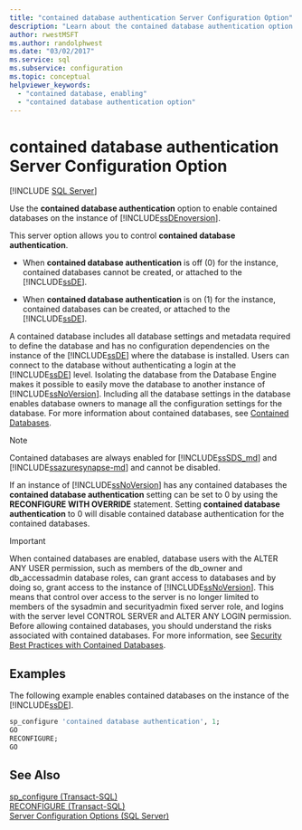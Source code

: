 ```yaml
---
title: "contained database authentication Server Configuration Option"
description: "Learn about the contained database authentication option. See how to turn it on so that you can attach contained databases to the SQL Server Database Engine."
author: rwestMSFT
ms.author: randolphwest
ms.date: "03/02/2017"
ms.service: sql
ms.subservice: configuration
ms.topic: conceptual
helpviewer_keywords:
  - "contained database, enabling"
  - "contained database authentication option"
---
```

# contained database authentication Server Configuration Option
 [!INCLUDE [SQL Server](../../includes/applies-to-version/sqlserver.md)]

  Use the **contained database authentication** option to enable contained databases on the instance of [!INCLUDE[ssDEnoversion](../../includes/ssdenoversion-md.md)].  
  
 This server option allows you to control **contained database authentication**.  
  
-   When **contained database authentication** is off (0) for the instance, contained databases cannot be created, or attached to the [!INCLUDE[ssDE](../../includes/ssde-md.md)].  
  
-   When **contained database authentication** is on (1) for the instance, contained databases can be created, or attached to the [!INCLUDE[ssDE](../../includes/ssde-md.md)].  
  
 A contained database includes all database settings and metadata required to define the database and has no configuration dependencies on the instance of the [!INCLUDE[ssDE](../../includes/ssde-md.md)] where the database is installed. Users can connect to the database without authenticating a login at the [!INCLUDE[ssDE](../../includes/ssde-md.md)] level. Isolating the database from the Database Engine makes it possible to easily move the database to another instance of [!INCLUDE[ssNoVersion](../../includes/ssnoversion-md.md)]. Including all the database settings in the database enables database owners to manage all the configuration settings for the database. For more information about contained databases, see [Contained Databases](../../relational-databases/databases/contained-databases.md).  

> [!NOTE]
> Contained databases are always enabled for [!INCLUDE[ssSDS_md](../../includes/sssds-md.md)] and [!INCLUDE[ssazuresynapse-md](../../includes/ssazuresynapse-md.md)] and cannot be disabled.
  
 If an instance of [!INCLUDE[ssNoVersion](../../includes/ssnoversion-md.md)] has any contained databases the **contained database authentication** setting can be set to 0 by using the **RECONFIGURE WITH OVERRIDE** statement. Setting **contained database authentication** to 0 will disable contained database authentication for the contained databases.  
  
> [!IMPORTANT]  
>  When contained databases are enabled, database users with the ALTER ANY USER permission, such as members of the db_owner and db_accessadmin database roles, can grant access to databases and by doing so, grant access to the instance of [!INCLUDE[ssNoVersion](../../includes/ssnoversion-md.md)]. This means that control over access to the server is no longer limited to members of the sysadmin and securityadmin fixed server role, and logins with the server level CONTROL SERVER and ALTER ANY LOGIN permission. Before allowing contained databases, you should understand the risks associated with contained databases. For more information, see [Security Best Practices with Contained Databases](../../relational-databases/databases/security-best-practices-with-contained-databases.md).  
  
## Examples  
 The following example enables contained databases on the instance of the [!INCLUDE[ssDE](../../includes/ssde-md.md)].  
  
```sql  
sp_configure 'contained database authentication', 1;  
GO  
RECONFIGURE;  
GO  
```  
  
## See Also  
 [sp_configure &#40;Transact-SQL&#41;](../../relational-databases/system-stored-procedures/sp-configure-transact-sql.md)   
 [RECONFIGURE &#40;Transact-SQL&#41;](../../t-sql/language-elements/reconfigure-transact-sql.md)   
 [Server Configuration Options &#40;SQL Server&#41;](../../database-engine/configure-windows/server-configuration-options-sql-server.md)  
  
  
